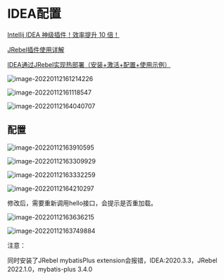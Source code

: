 # IDEA配置

[Intellij IDEA 神级插件！效率提升 10 倍！](https://mp.weixin.qq.com/s/Dcy2azGpGW1s0fadyd8bsA)



[JRebel插件使用详解](https://blog.csdn.net/lianghecai52171314/article/details/105637251)

[IDEA通过JRebel实现热部署（安装+激活+配置+使用示例）](https://blog.csdn.net/sunhuansheng/article/details/90058739?spm=1001.2101.3001.6650.1&utm_medium=distribute.pc_relevant.none-task-blog-2%7Edefault%7ECTRLIST%7Edefault-1.no_search_link&depth_1-utm_source=distribute.pc_relevant.none-task-blog-2%7Edefault%7ECTRLIST%7Edefault-1.no_search_link&utm_relevant_index=2)





![image-20220112161214226](..\..\images\idea\image-20220112161214226.png)



![image-20220112161118547](..\..\images\idea\image-20220112161118547.png)



![image-20220112164040707](..\..\images\idea\image-20220112164040707.png)

## 配置

![image-20220112163910595](M:\700-repos\github\Kimizhao\Notes\images\idea\image-20220112163910595.png)



![image-20220112163309929](..\..\images\idea\image-20220112163309929.png)



![image-20220112163332259](..\..\images\idea\image-20220112163332259.png)



![image-20220112164210297](..\..\images\idea\image-20220112164210297.png)



修改后，需要重新调用hello接口，会提示是否重加载。

![image-20220112163636215](..\..\images\idea\image-20220112163636215.png)







![image-20220112163749884](..\..\images\idea\image-20220112163749884.png)







注意：

同时安装了JRebel mybatisPlus extension会报错，IDEA:2020.3.3，JRebel 2022.1.0，mybatis-plus 3.4.0
